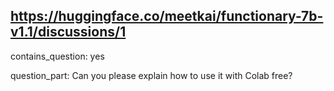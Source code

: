 ## https://huggingface.co/meetkai/functionary-7b-v1.1/discussions/1

contains_question: yes

question_part: Can you please explain how to use it with Colab free?